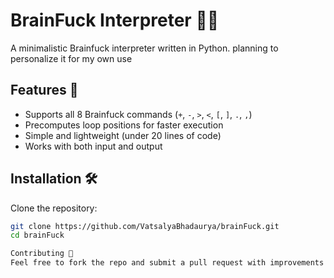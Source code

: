 # BrainFuck Interpreter 🧠💥

A minimalistic Brainfuck interpreter written in Python. planning to personalize it for my own use

## Features 🚀
- Supports all 8 Brainfuck commands (`+`, `-`, `>`, `<`, `[`, `]`, `.`, `,`)
- Precomputes loop positions for faster execution
- Simple and lightweight (under 20 lines of code)
- Works with both input and output

## Installation 🛠️
Clone the repository:
```bash
git clone https://github.com/VatsalyaBhadaurya/brainFuck.git
cd brainFuck

Contributing 🤝
Feel free to fork the repo and submit a pull request with improvements!
